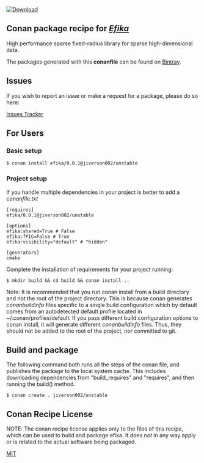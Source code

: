 [ ![Download](https://api.bintray.com/packages/jiverson002/public-conan/efika%3Ajiverson002/images/download.svg) ](https://bintray.com/jiverson002/public-conan/efika%3Ajiverson002/_latestVersion)

## Conan package recipe for [*Efika*](https://github.com/jiverson002/efika-dist.git)

High performance sparse fixed-radius library for sparse high-dimensional data.

The packages generated with this **conanfile** can be found on [Bintray](https://bintray.com/jiverson002/public-conan/efika%3Ajiverson002).


## Issues

If you wish to report an issue or make a request for a package, please do so here:

[Issues Tracker](https://github.com/jiverson002/efika-dist/issues)


## For Users

### Basic setup

    $ conan install efika/0.0.1@jiverson002/unstable

### Project setup

If you handle multiple dependencies in your project is better to add a *conanfile.txt*

    [requires]
    efika/0.0.1@jiverson002/unstable

    [options]
    efika:shared=True # False
    efika:fPIC=False # True
    efika:visibility="default" # "hidden"

    [generators]
    cmake

Complete the installation of requirements for your project running:

    $ mkdir build && cd build && conan install ..

Note: It is recommended that you run conan install from a build directory and
not the root of the project directory. This is because conan generates
*conanbuildinfo* files specific to a single build configuration which by default
comes from an autodetected default profile located in ~/.conan/profiles/default.
If you pass different build configuration options to conan install, it will
generate different *conanbuildinfo* files. Thus, they should not be added to the
root of the project, nor committed to git.

## Build and package

The following command both runs all the steps of the conan file, and publishes
the package to the local system cache. This includes downloading dependencies
from "build_requires" and "requires", and then running the build() method.

    $ conan create . jiverson002/unstable

## Conan Recipe License

NOTE: The conan recipe license applies only to the files of this recipe, which
can be used to build and package efika.
It does *not* in any way apply or is related to the actual software being
packaged.

[MIT](LICENSE)
